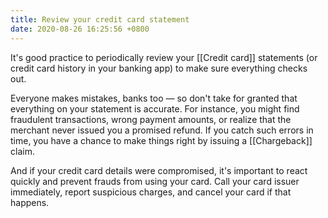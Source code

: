 ```yaml
---
title: Review your credit card statement
date: 2020-08-26 16:25:56 +0800
---
```


It's good practice to periodically review your [[Credit card]] statements (or credit card history in your banking app) to make sure everything checks out.

Everyone makes mistakes, banks too — so don't take for granted that everything on your statement is accurate. For instance, you might find fraudulent transactions, wrong payment amounts, or realize that the merchant never issued you a promised refund. If you catch such errors in time, you have a chance to make things right by issuing a [[Chargeback]] claim.

And if your credit card details were compromised, it's important to react quickly and prevent frauds from using your card. Call your card issuer immediately, report suspicious charges, and cancel your card if that happens.